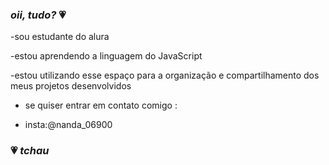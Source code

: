 ### _oii, tudo?_ 💗

-sou estudante do alura

-estou aprendendo a linguagem do JavaScript

-estou utilizando esse espaço para a organização e compartilhamento dos meus projetos desenvolvidos

- se quiser entrar em contato comigo :

- insta:@nanda_06900

### 💗 _tchau_
